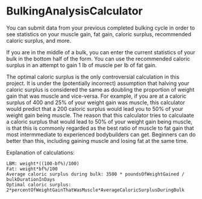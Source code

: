 # BulkingAnalysisCalculator
You can submit data from your previous completed bulking cycle in order to see statistics on your muscle gain, fat gain, caloric surplus, recommended caloric surplus, and more. 

If you are in the middle of a bulk, you can enter the current statistics of your bulk in the bottom half of the form. You can use the recommended caloric surplus in an attempt to gain 1 lb of muscle per lb of fat gain.

The optimal caloric surplus is the only controversial calculation in this project. It is under the (potentially incorrect) assumption that halving your caloric surplus is considered the same as doubling the proportion of weight gain that was muscle and vice-versa. For example, if you are at a caloric surplus of 400 and 25% of your weight gain was muscle, this calculator would predict that a 200 caloric surplus would lead you to 50% of your weight gain being muscle. The reason that this calculator tries to calculaate a caloric surplus that would lead to 50% of your weight gain being muscle, is that this is commonly regarded as the best ratio of muscle to fat gain that most intermmediate to experienced bodybuilders can get. Beginners can do better than this, including gaining muscle and losing fat at the same time.

Explanation of calculations:
```
LBM: weight*((100-bf%)/100)
Fat: weight*bf%/100
Average caloric surplus during bulk: 3500 * poundsOfWeightGained / bulkDurationInDays
Optimal caloric surplus: 2*percentOfWeightGainThatWasMuscle*AverageCaloricSurplusDuringBulk
```